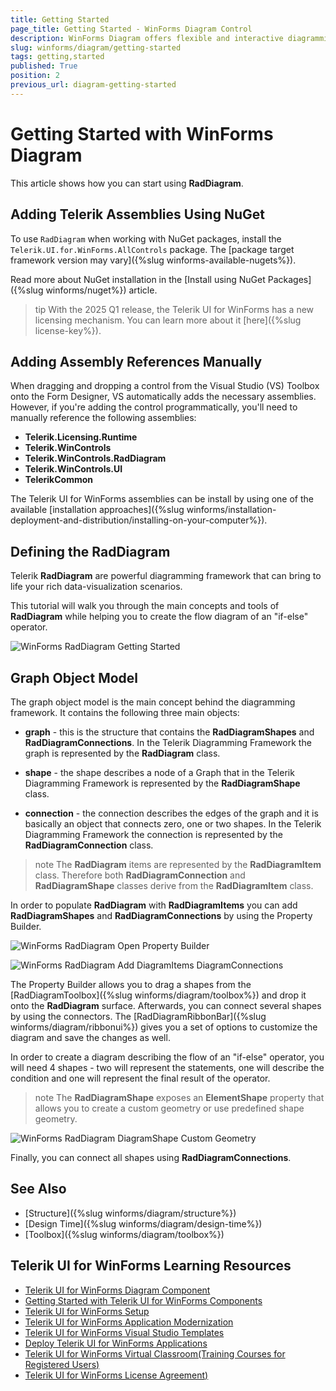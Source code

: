 ```yaml
---
title: Getting Started
page_title: Getting Started - WinForms Diagram Control
description: WinForms Diagram offers flexible and interactive diagramming layouts for your rich data-visualization applications.
slug: winforms/diagram/getting-started
tags: getting,started
published: True
position: 2
previous_url: diagram-getting-started
---
```


# Getting Started with WinForms Diagram

This article shows how you can start using **RadDiagram**.

## Adding Telerik Assemblies Using NuGet

To use `RadDiagram` when working with NuGet packages, install the `Telerik.UI.for.WinForms.AllControls` package. The [package target framework version may vary]({%slug winforms-available-nugets%}).

Read more about NuGet installation in the [Install using NuGet Packages]({%slug winforms/nuget%}) article.

>tip With the 2025 Q1 release, the Telerik UI for WinForms has a new licensing mechanism. You can learn more about it [here]({%slug license-key%}).

## Adding Assembly References Manually

When dragging and dropping a control from the Visual Studio (VS) Toolbox onto the Form Designer, VS automatically adds the necessary assemblies. However, if you're adding the control programmatically, you'll need to manually reference the following assemblies:

* __Telerik.Licensing.Runtime__
* __Telerik.WinControls__
* __Telerik.WinControls.RadDiagram__
* __Telerik.WinControls.UI__
* __TelerikCommon__

The Telerik UI for WinForms assemblies can be install by using one of the available [installation approaches]({%slug winforms/installation-deployment-and-distribution/installing-on-your-computer%}). 

## Defining the RadDiagram

Telerik __RadDiagram__ are powerful diagramming framework that can bring to life your rich data-visualization scenarios. 

This tutorial will walk you through the main concepts and tools of __RadDiagram__ while helping you to create the flow diagram of an "if-else" operator.

![WinForms RadDiagram Getting Started](images/diagram-getting-started001.png)

## Graph Object Model

The graph object model is the main concept behind the diagramming framework. It contains the following three main objects:

* __graph__ - this is the structure that contains the __RadDiagramShapes__ and __RadDiagramConnections__. In the Telerik Diagramming Framework the graph is represented by the __RadDiagram__ class.
            

* __shape__ - the shape describes a node of a Graph that in the Telerik Diagramming Framework is represented by the __RadDiagramShape__ class.
            

* __connection__ - the connection describes the edges of the graph and it is basically an object that connects zero, one or two shapes. In the Telerik Diagramming Framework the connection is represented by the __RadDiagramConnection__ class.
            

>note The __RadDiagram__ items are represented by the __RadDiagramItem__ class. Therefore both __RadDiagramConnection__ and __RadDiagramShape__ classes derive from the __RadDiagramItem__ class.
 
In order to populate __RadDiagram__ with __RadDiagramItems__ you can add __RadDiagramShapes__ and __RadDiagramConnections__ by using the Property Builder.

![WinForms RadDiagram Open Property Builder](images/diagram-getting-started002.png)

![WinForms RadDiagram Add DiagramItems DiagramConnections](images/diagram-getting-started003.png)

The Property Builder allows you to drag a shapes from the [RadDiagramToolbox]({%slug winforms/diagram/toolbox%}) and drop it onto the __RadDiagram__ surface. Afterwards, you can connect several shapes by using the connectors. The [RadDiagramRibbonBar]({%slug winforms/diagram/ribbonui%}) gives you a set of options to customize the diagram and save the changes as well.
      

In order to create a diagram describing the flow of an "if-else" operator, you will need 4 shapes - two will represent the statements, one will describe the condition and one will represent the final result of the operator.

>note The __RadDiagramShape__ exposes an __ElementShape__ property that allows you to create a custom geometry or use predefined shape geometry.
 
![WinForms RadDiagram DiagramShape Custom Geometry](images/diagram-getting-started004.png)

Finally, you can connect all shapes using __RadDiagramConnections__.


## See Also

* [Structure]({%slug winforms/diagram/structure%})
* [Design Time]({%slug winforms/diagram/design-time%})
* [Toolbox]({%slug winforms/diagram/toolbox%})

## Telerik UI for WinForms Learning Resources
* [Telerik UI for WinForms Diagram Component](https://www.telerik.com/products/winforms/diagram.aspx)
* [Getting Started with Telerik UI for WinForms Components](https://docs.telerik.com/devtools/winforms/getting-started/first-steps)
* [Telerik UI for WinForms Setup](https://docs.telerik.com/devtools/winforms/installation-and-upgrades/installing-on-your-computer)
* [Telerik UI for WinForms Application Modernization](https://docs.telerik.com/devtools/winforms/winforms-converter/overview)
* [Telerik UI for WinForms Visual Studio Templates](https://docs.telerik.com/devtools/winforms/visual-studio-integration/visual-studio-templates)
* [Deploy Telerik UI for WinForms Applications](https://docs.telerik.com/devtools/winforms/deployment-and-distribution/application-deployment)
* [Telerik UI for WinForms Virtual Classroom(Training Courses for Registered Users)](https://learn.telerik.com/learn/course/external/view/elearning/17/telerik-ui-for-winforms)
* [Telerik UI for WinForms License Agreement)](https://www.telerik.com/purchase/license-agreement/winforms-dlw-s)

